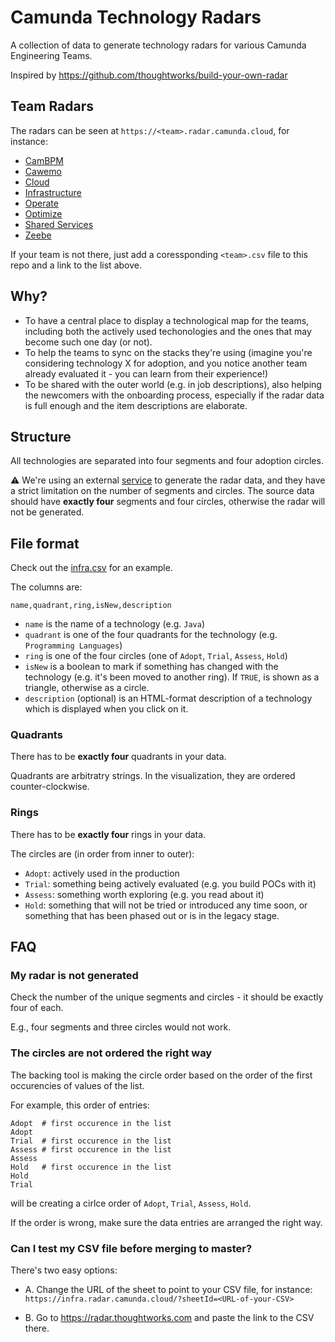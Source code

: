 # Camunda Technology Radars

A collection of data to generate technology radars for various Camunda Engineering Teams.

Inspired by https://github.com/thoughtworks/build-your-own-radar

## Team Radars

The radars can be seen at `https://<team>.radar.camunda.cloud`, for instance:

- [CamBPM](https://cambpm.radar.camunda.cloud)
- [Cawemo](https://cawemo.radar.camunda.cloud)
- [Cloud](https://cloud.radar.camunda.cloud)
- [Infrastructure](https://infra.radar.camunda.cloud)
- [Operate](https://operate.radar.camunda.cloud)
- [Optimize](https://optimize.radar.camunda.cloud)
- [Shared Services](https://shared.radar.camunda.cloud)
- [Zeebe](https://zeebe.radar.camunda.cloud)

If your team is not there, just add a coressponding `<team>.csv` file to this repo and a link to the list above.

## Why?

- To have a central place to display a technological map for the teams, including both the actively used techonologies and the ones that may become such one day (or not).
- To help the teams to sync on the stacks they're using (imagine you're considering technology X for adoption, and you notice another team already evaluated it - you can learn from their experience!)
- To be shared with the outer world (e.g. in job descriptions), also helping the newcomers with the onboarding process, especially if the radar data is full enough and the item descriptions are elaborate.

## Structure

All technologies are separated into four segments and four adoption circles.

⚠️ We're using an external [service](https://radar.thoughtworks.com) to generate the radar data, and they have a strict limitation on the number of segments and circles. The source data should have **exactly four** segments and four circles, otherwise the radar will not be generated.

## File format

Check out the [infra.csv](infra.csv) for an example.

The columns are:
```csv
name,quadrant,ring,isNew,description
```

- `name` is the name of a technology (e.g. `Java`)
- `quadrant` is one of the four quadrants for the technology (e.g. `Programming Languages`)
- `ring` is one of the four circles (one of `Adopt`, `Trial`, `Assess`, `Hold`)
- `isNew` is a boolean to mark if something has changed with the technology (e.g. it's been moved to another ring). If `TRUE`, is shown as a triangle, otherwise as a circle.
- `description` (optional) is an HTML-format description of a technology which is displayed when you click on it.

### Quadrants

There has to be **exactly four** quadrants in your data.

Quadrants are arbitratry strings. In the visualization, they are ordered counter-clockwise.

### Rings

There has to be **exactly four** rings in your data.


The circles are (in order from inner to outer):
- `Adopt`: actively used in the production
- `Trial`: something being actively evaluated (e.g. you build POCs with it)
- `Assess`: something worth exploring (e.g. you read about it)
- `Hold`: something that will not be tried or introduced any time soon, or something that has been phased out or is in the legacy stage.

## FAQ

### My radar is not generated

Check the number of the unique segments and circles - it should be exactly four of each.

E.g., four segments and three circles would not work. 

### The circles are not ordered the right way

The backing tool is making the circle order based on the order of the first occurencies of values of the list.

For example, this order of entries:
```
Adopt  # first occurence in the list
Adopt
Trial  # first occurence in the list
Assess # first occurence in the list
Assess
Hold   # first occurence in the list
Hold
Trial
```

will be creating a cirlce order of `Adopt`, `Trial`, `Assess`, `Hold`.

If the order is wrong, make sure the data entries are arranged the right way.

### Can I test my CSV file before merging to master?

There's two easy options:

- A. Change the URL of the sheet to point to your CSV file, for instance:
`https://infra.radar.camunda.cloud/?sheetId=<URL-of-your-CSV>`

- B. Go to https://radar.thoughtworks.com and paste the link to the CSV there.
